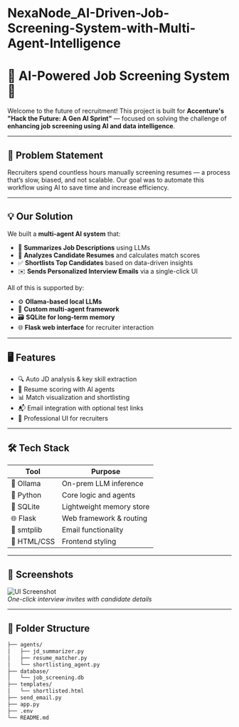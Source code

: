 # NexaNode_AI-Driven-Job-Screening-System-with-Multi-Agent-Intelligence

# 🧠 AI-Powered Job Screening System 🚀

Welcome to the future of recruitment! This project is built for **Accenture's "Hack the Future: A Gen AI Sprint"** — focused on solving the challenge of **enhancing job screening using AI and data intelligence**.

---

## 📌 Problem Statement
Recruiters spend countless hours manually screening resumes — a process that’s slow, biased, and not scalable. Our goal was to automate this workflow using AI to save time and increase efficiency.

---

## 💡 Our Solution

We built a **multi-agent AI system** that:
- 📝 **Summarizes Job Descriptions** using LLMs
- 📄 **Analyzes Candidate Resumes** and calculates match scores
- ✅ **Shortlists Top Candidates** based on data-driven insights
- ✉️ **Sends Personalized Interview Emails** via a single-click UI

All of this is supported by:
- ⚙️ **Ollama-based local LLMs**
- 🧠 **Custom multi-agent framework**
- 🗃️ **SQLite for long-term memory**
- 🌐 **Flask web interface** for recruiter interaction

---

## 🖥️ Features

- 🔍 Auto JD analysis & key skill extraction  
- 🤖 Resume scoring with AI agents  
- 📊 Match visualization and shortlisting  
- 📬 Email integration with optional test links  
- 💼 Professional UI for recruiters

---

## 🛠️ Tech Stack

| Tool        | Purpose                      |
|-------------|------------------------------|
| 🧠 Ollama    | On-prem LLM inference        |
| 🐍 Python    | Core logic and agents        |
| 🧬 SQLite    | Lightweight memory store     |
| 🌐 Flask     | Web framework & routing      |
| 💌 smtplib   | Email functionality          |
| 🎨 HTML/CSS  | Frontend styling             |

---

## 📸 Screenshots

![UI Screenshot](assets/ui.png)  
*One-click interview invites with candidate details*

---

## 📂 Folder Structure

```bash
├── agents/
│   ├── jd_summarizer.py
│   ├── resume_matcher.py
│   └── shortlisting_agent.py
├── database/
│   └── job_screening.db
├── templates/
│   └── shortlisted.html
├── send_email.py
├── app.py
├── .env
└── README.md
